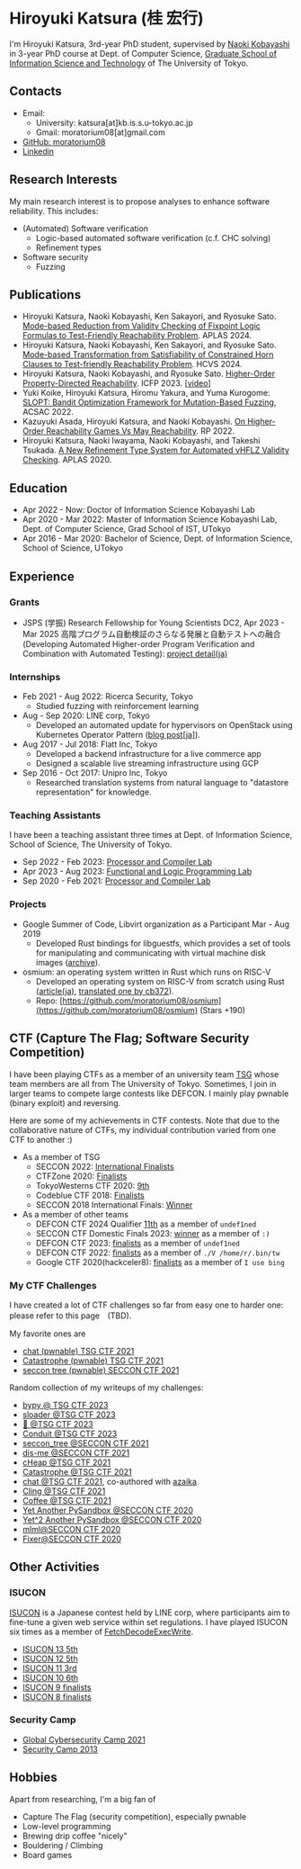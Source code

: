 # Hiroyuki Katsura (桂 宏行)

I'm Hiroyuki Katsura, 3rd-year PhD student, supervised by [Naoki Kobayashi](https://www-kb.is.s.u-tokyo.ac.jp/~koba/) in 3-year PhD course at Dept. of Computer Science, [Graduate School of Information Science and Technology](https://www.i.u-tokyo.ac.jp/index_e.shtml) of The University of Tokyo. 

## Contacts

- Email:
  - University: katsura[at]kb.is.s.u-tokyo.ac.jp
  - Gmail: moratorium08[at]gmail.com
- [GitHub: moratorium08](https://github.com/moratorium08)
- [Linkedin](https://www.linkedin.com/in/hiroyuki-katsura-325889134/)

## Research Interests

My main research interest is to propose analyses to enhance software reliability.
This includes:

- (Automated) Software verification
  - Logic-based automated software verification (c.f. CHC solving)
  - Refinement types
- Software security 
  - Fuzzing


## Publications

- Hiroyuki Katsura, Naoki Kobayashi, Ken Sakayori, and Ryosuke Sato. [Mode-based Reduction from Validity Checking of Fixpoint Logic Formulas to Test-Friendly Reachability Problem](https://conf.researchr.org/home/aplas-2024#event-overview). APLAS 2024.
- Hiroyuki Katsura, Naoki Kobayashi, Ken Sakayori, and Ryosuke Sato. [Mode-based Transformation from Satisfiability of Constrained Horn Clauses to Test-friendly Reachability Problem](https://www.sci.unich.it/hcvs24/papers/HCVS2024_paper_7.pdf). HCVS 2024.
- Hiroyuki Katsura, Naoki Kobayashi, and Ryosuke Sato. [Higher-Order Property-Directed Reachability](https://doi.org/10.1145/3607831). ICFP 2023. [[video](https://www.youtube.com/watch?v=Pm4Oh_PDe9c)]
- Yuki Koike, Hiroyuki Katsura, Hiromu Yakura, and Yuma Kurogome: [SLOPT: Bandit Optimization Framework for Mutation-Based Fuzzing](https://doi.org/10.1007/978-3-031-19135-0_8), ACSAC 2022.
- Kazuyuki Asada, Hiroyuki Katsura, and Naoki Kobayashi.  [On Higher-Order Reachability Games Vs May Reachability](https://doi.org/10.1007/978-3-031-19135-0_8). RP 2022.
- Hiroyuki Katsura, Naoki Iwayama, Naoki Kobayashi, and Takeshi Tsukada. [A New Refinement Type System for Automated νHFLZ Validity Checking](https://doi.org/10.1007/978-3-030-64437-6_5). APLAS 2020.

## Education

* Apr 2022 - Now: Doctor of Information Science Kobayashi Lab
* Apr 2020 - Mar 2022: Master of Information Science Kobayashi Lab, Dept. of Computer Science, Grad School of IST, UTokyo
* Apr 2016 - Mar 2020: Bachelor of Science, Dept. of Information Science, School of Science, UTokyo

## Experience

### Grants

- JSPS (学振) Research Fellowship for Young Scientists DC2, Apr 2023 - Mar 2025
高階プログラム自動検証のさらなる発展と自動テストへの融合 (Developing Automated Higher-order Program Verification and Combination with Automated Testing): [project detail(ja)](https://research-er.jp/projects/view/1227114)

### Internships

- Feb 2021 - Aug 2022: Ricerca Security, Tokyo
  - Studied fuzzing with reinforcement learning
- Aug - Sep 2020: LINE corp, Tokyo
  - Developed an automated update for hypervisors on OpenStack using Kubernetes Operator Pattern ([blog post[ja]](https://engineering.linecorp.com/ja/blog/internship-report20-hypervisor-update-system-with-kubernetes)).
- Aug 2017 - Jul 2018: Flatt Inc, Tokyo
  - Developed a backend infrastructure for a live commerce app
  - Designed a scalable live streaming infrastructure using GCP
- Sep 2016 - Oct 2017: Unipro Inc, Tokyo
  - Researched translation systems from natural language to "datastore representation" for knowledge.

### Teaching Assistants

I have been a teaching assistant three times at Dept. of Information Science, School of Science, The University of Tokyo.

- Sep 2022 - Feb 2023: [Processor and Compiler Lab](https://www.is.s.u-tokyo.ac.jp/en/student/lecture/)
- Apr 2023 - Aug 2023: [Functional and Logic Programming Lab](https://catalog.he.u-tokyo.ac.jp/detail?code=0510031&year=2023)
- Sep 2020 - Feb 2021: [Processor and Compiler Lab](https://www.is.s.u-tokyo.ac.jp/en/student/lecture/)

### Projects

- Google Summer of Code, Libvirt organization as a  Participant Mar - Aug 2019
  - Developed Rust bindings for libguestfs, which provides a set of tools for manipulating and communicating with virtual machine disk images ([archive](https://summerofcode.withgoogle.com/archive/2019/projects/5735547409006592/)).
- osmium: an operating system written in Rust which runs on RISC-V
  - Developed an operating system on RISC-V from scratch using Rust ([article(ja)](https://moraprogramming.hateblo.jp/entry/2019/03/17/165802), [translated one by cb372](https://gist.github.com/cb372/5f6bf16ca0682541260ae52fc11ea3bb)).
  - Repo: [https://github.com/moratorium08/osmium](https://github.com/moratorium08/osmium) (Stars +190)


## CTF (Capture The Flag; Software Security Competition)

I have been playing CTFs as a member of an university team [TSG](https://ctftime.org/team/16088) whose team members are all from The University of Tokyo.
Sometimes, I join in larger teams to compete large contests like DEFCON. I mainly play pwnable (binary exploit) and reversing.

Here are some of my achievements in CTF contests. Note that due to the collaborative nature of CTFs, my individual contribution varied from one CTF to another :)

- As a member of TSG
  - SECCON 2022: [International Finalists](https://ctftime.org/event/1864/)
  - CTFZone 2020: [Finalists](https://ctftime.org/event/967)
  - TokyoWesterns CTF 2020: [9th](https://ctftime.org/event/1086)
  - Codeblue CTF 2018: [Finalists](https://ctftime.org/event/670)
  - SECCON 2018 International Finals: [Winner](https://2018.seccon.jp/2019/01/final-result-of-seccon-ctf-2018.html)
- As a member of other teams
  - DEFCON CTF 2024 Qualifier [11th](https://ctftime.org/event/2229) as a member of `undef1ned`
  - SECCON CTF Domestic Finals 2023: [winner](https://ctftime.org/event/2160) as a member of `:)`
  - DEFCON CTF 2023: [finalists](https://ctftime.org/event/2078/) as a member of `undef1ned`
  - DEFCON CTF 2022: [finalists](https://ctftime.org/event/1662/) as a member of `./V /home/r/.bin/tw`
  - Google CTF 2020(hackceler8): [finalists](https://capturetheflag.withgoogle.com/hackceler8#matches) as a member of `I use bing`

### My CTF Challenges

I have created a lot of CTF challenges so far from easy one to harder one: please refer to this page　(TBD).

My favorite ones are

- [chat (pwnable) TSG CTF 2021](https://github.com/tsg-ut/tsgctf2021/tree/main/pwn/chat)
- [Catastrophe (pwnable) TSG CTF 2021](https://github.com/tsg-ut/tsgctf2021/tree/main/pwn/catastrophe)
- [seccon tree (pwnable) SECCON CTF 2021](https://github.com/SECCON/SECCON2021_online_CTF/tree/main/pwnable/seccon_tree)


Random collection of my writeups of my challenges:

- [bypy @ TSG CTF 2023](https://github.com/moratorium08/ctf_writeups/tree/master/2023/TSG_CTF_2023)
- [sloader @TSG CTF 2023](https://github.com/moratorium08/ctf_writeups/tree/master/2023/TSG_CTF_2023)
- [👻 @TSG CTF 2023](https://github.com/moratorium08/ctf_writeups/tree/master/2023/TSG_CTF_2023)
- [Conduit @TSG CTF 2023](https://github.com/moratorium08/ctf_writeups/tree/master/2023/TSG_CTF_2023)
- [seccon_tree @SECCON CTF 2021](https://hackmd.io/@moratorium08/HJHkkJfct)
- [dis-me @SECCON CTF 2021](https://hackmd.io/@moratorium08/SJNZwf75F)
- [cHeap @TSG CTF 2021](https://hackmd.io/@moratorium08/BJ3j8-wNK)
- [Catastrophe @TSG CTF 2021](https://hackmd.io/@moratorium08/S161A2LNt)
- [chat @TSG CTF 2021](https://hackmd.io/@moratorium08/Sk7puL84Y), co-authored with [azaika](https://twitter.com/azaika_)
- [Cling @TSG CTF 2021](https://hackmd.io/@moratorium08/S1ig4xwVF)
- [Coffee @TSG CTF 2021](https://hackmd.io/@moratorium08/ryMcaePVY)
- [Yet Another PySandbox @SECCON CTF 2020](https://moraprogramming.hateblo.jp/entry/2020/10/14/185946)
- [Yet^2 Another PySandbox @SECCON CTF 2020](https://moraprogramming.hateblo.jp/entry/2020/10/14/185946)
- [mlml@SECCON CTF 2020](https://moraprogramming.hateblo.jp/entry/2020/10/14/185946)
- [Fixer@SECCON CTF 2020](https://moraprogramming.hateblo.jp/entry/2020/10/14/185946)


## Other Activities

### ISUCON

[ISUCON](https://isucon.net/) is a Japanese contest held by LINE corp, where participants aim to fine-tune a given web service within set regulations.
I have played ISUCON six times as a member of [FetchDecodeExecWrite](https://github.com/FetchDecodeExecWrite).

- [ISUCON 13 5th](https://isucon.net/archives/57993937.html)
- [ISUCON 12 5th](https://isucon.net/archives/56923294.html)
- [ISUCON 11 3rd](https://isucon.net/archives/56098785.html)
- [ISUCON 10 6th](https://isucon.net/archives/55076348.html)
- [ISUCON 9 finalists](https://isucon.net/archives/53789925.html)
- [ISUCON 8 finalists](https://isucon.net/archives/52459414.html)

### Security Camp

- [Global Cybersecurity Camp 2021](https://gcc.ac/gcc_2021/)
- [Security Camp 2013](https://www.ipa.go.jp/en/about/it-talents/security-camp.html)

## Hobbies

Apart from researching, I'm a big fan of
- Capture The Flag (security competition), especially pwnable
- Low-level programming
- Brewing drip coffee "nicely"
- Bouldering / Climbing
- Board games
